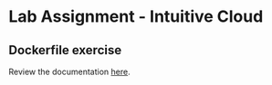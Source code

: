 # Lab Assignment - Intuitive Cloud

## Dockerfile exercise
Review the documentation [here](./docker/README.md).